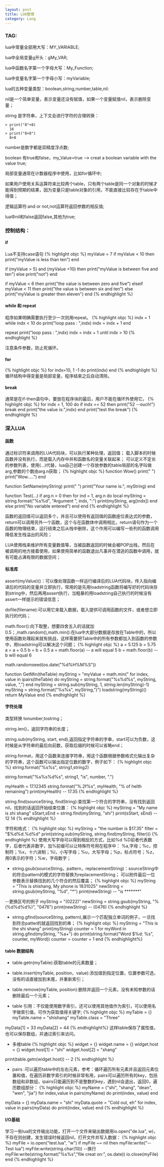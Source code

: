 ```yaml
---
layout: post
title: LUA整理
category: Lang
---
```


### TAG:

lua中常量全部用大写：MY_VARIABLE;

lua中全局变量g开头：gMy_VAR;

lua中函数名字第一个字母大写：My_Function;

lua中变量名字第一个字母小写：myVariable;

lua的五种变量类型：boolean,string,number,table,nil:

nil是一个简单变量，表示变量还没有赋值，如果一个变量赋值nil，表示删除变量；

string 是字符串，上下文会进行字符的合理转换：

	> print("8"+8)
 	  16
	> print("8+8")
      8+8

number是数字都是双精度浮点数;

boolean 有true和false，my_Value=true --> creat a boolean variable with the value true;

局部变量通常在计数器程序中使用，比如for循环中;

如果用户使用关系运算符来比较两个table，只有两个table是同一个对象的时候才能得到预期的结果，因为变量只是table对象的引用，不能直接比较存在于table中得值；

逻辑运算符:and or not,not运算符返回参数的相反值;

lua中nil和false返回false,其他为true;

### 控制结构：

#### if
Lua不支持case语句
{% highlight objc %}
myValue = 7
if myValue < 10 then
    print("myValue is less than ten")
end

if (myValue > 5) and (myValue <10) then
	print("myValue is between five and ten")
else
    print("not")
end

if myValue < 6 then
	print("the value is between zero and five")
elseif myValue < 11 then
	print("the value is between six and ten")
else
	print("myValue is greater then eleven")
end
{% endhighlight %}
#### while 和 repeat

程序如果明确需要执行至少一次则用repeat。
{% highlight objc %}
indx = 1
while indx < 10 do
	print("loop pass : ",indx)
	indx = indx + 1
end 

repeat
	print("loop pass : ",indx)
	indx = indx + 1
until indx > 10
{% endhighlight %}

注意条件参数，防止死循环。

#### for
{% highlight objc %}
for indx=10, 1 -1 do
	print(indx)
end
{% endhighlight %}
循环结构中得变量是局部变量，程序结束之后自动清除。

#### break

通常是在if-then语句中，要放在程序块的最后，用户不能在循环外使用它。
{% highlight objc %}
for indx = 1, 100 do
	if indx == 52 then
		print("52 --ouch!")
		break
	end
	print("the value is:",indx)
end
print("test the break")
{% endhighlight %}

### 深入LUA

#### 函数
通过标识符来调用的LUA代码块，可以执行某种处理，返回值；
载入脚本的时候函数并没有执行，而是载入内存中并和函数名的变量关联起来；
可以定义不定长的参数列表，使用(...)代替，lua自己创建一个存放参数的table局部的名字叫做arg,参数的个数由arg.n获取；
{% highlight objc %}
function Wow()
	print(" ")
	print("Wow.....")
end

function SetName(myString)
    print(" ")
	print("Your name is:", myString)
end

function Test(...)
	if arg.n > 0 then
		for ind = 1, arg.n do
			local myString = string.format("%s%d", "Argument ", indx, ":")
			print(myString, arg[indx])
		end
	else
		print("No variable entered")
	end
end
{% endhighlight %}

函数的返回值可以返回多个，并且可以使用有返回值的函数座位表达式的参数，return可以调用另外一个函数，这个与在函数体中调用相比，return语句作为一个函数的物理结束，运行结束之后从栈中删除，这个作用可以编写一些列的函数调用降低发生栈溢出的风险；

LUA使用栈来维护所有变量数值等，当被函数返回的时候会被POP出栈，然后在被调用的地方接着使用，如果使用简单的函数退出凡事并在潜逃的函数中调用，就有可能占满有限的数据空间；

#### 标准库

assert(myValue)()：可以像处理函数一样运行编译后的LUA代码块，传入指向编译后的代码的变量并立即执行，常用的是先用loadstring函数将编写好的代码块存到string中，然后再用assert执行，当粗暴的用loadstring自己执行的时候没有assert一样提示的错误信息；

dofile(filename):可以用它来载入数据，载入提供可调用函数的文件，或者想立即执行的代码；

math.floor():向下取整，想要四舍五入的话就加0.5；,math.random(),math.min():在lua中大部分数据是存放在Table中的，所以使用函数处理起来就有挑战，这样需要把Table中的所有参数都加入到函数的参数中，用loadstring可以解决这个问题；
{% highlight objc %}
a = 5.125
b = 5.75
a = a + 0.5
b = b + 0.5
a = math.floor(a) -- a will equal 5
b = math.floor(b) -- b will equal 6

math.randomseed(os.date("%d%H%M%S"))

function GetMin(theTable)
	myString = "myValue = math.min("
	for index, value in ipairs(theTable) do
		myString = string.format("%s%d%s", myString, value, ",")
	end
	myString = string.sub(myString, 1, string.len(myString)-1)
	myString = string.format("%s%s", myString,")")
	loadstring(myString)()
	return MyValue
end
{% endhighlight %}

#### 字符处理

类型转换 tonumber,tostring；

string.len()，返回字符串的长度；

string.sub(myString, start, end),返回指定字符串的字串，start可以为负数，这时候是从字符串的最后向前数，获取后缀的时候可以省略end；

string.format，用这个函数来连接字符串，用这个函数根据参数格式化输出复杂的字符串，这个函数可以输出指定位数的数字，例子如下：
{% highlight objc %}
string.format("%s%s", string1,string2)

string.format("%s%s%d%s", string1, "is", number, ".")

myHealth = 17.12345
string.format("%.2f%s", myHealth, "% of helth remaining")
print(myHealth) -- 17.35
{% endhighlight %}

string.find(sourceString, findString):查找第一个符合的字符串，没有找到返回nil，找到的话返回开始结束位置：
{% highlight objc %}
myString = "My name is shi shang"
sStart,sEnd = string.find(myString, "shi")
print(sStart, sEnd) -- 12 14
{% endhighlight %}

字符和格式：
{% highlight objc %} 
myString = "the number is $17.35"
filter = "$%d%d.%d%d"
print(string.sub(myString, string.find(myString, filter)))
{% endhighlight %}
使用大写字母可以得到相反的方式，比如%d %D前者代表数字，后者代表非数字，加%前缀可以让特殊符号用在程序中： %a,字母；%c，控制符；%x，十六进制；%l，小写字母；%u，大写字母；%p，标点符号；%z，用0表示的字符；%w，字母数字；

* string.gsub(sourceString，pattern，replacementString)：sourceString中的符合pattern的模式的字符替换为replacementString； 可以附件最后一位参数表示替换找到的几个符合的然后覆盖；
{% highlight objc %}
myString = "This is shishang, My phone is 1831025"
newString = string.gsub(myString, "%d", "*")
print(newString) -- "is *******"

--更换区号的例子
myString = "(0222)"
newString = string.gsub(myString, "%(%d%d%d%)", "0476")
print(newString) -- (0476) 
{% endhighlight %}

* string.gfind(sourceString, pattern),展示一个匹配独立单词的例子，一旦找到符合patter的就返回找到的串；
{% highlight objc %}
myString = "This is the shi shang"
print(myString)
counter = 1
for myWord in string.gfind(myString, "%a+") do
	print(string.format("Word $%d: %s", counter, myWord))
	counter = counter + 1
end
{% endhighlight%}

#### table 数据结构

* table.getn(myTable):获取table的元素数量；

* table.insert(myTable, position，value):添加值到指定位置，位置参数可选，没有的话直接加到末尾，并重新索引；

* table.remove(myTable, position):删除并返回一个元素，没有未知参数的话删除最后一个元素；

* table 引用：不仅能使用数字索引，还可以使用其他值作为索引，可以使用名字做索引值，可作为获取值得关键字;
{% highlight objc %}
myTable = {}
myTable.name = "shishang"
myTable.class = "Three"

myData[1] = 33
myData[2] = 44
{% endhighlight%}
这样table保存了属性值，也可以保存数组，并通过索引来访问。

* 多维table
{% highlight objc %}
widget = {}
widget.name = {}
widget.host = {}
widget.host[1] = "shi"
widget.host[2] = "shang"

print(table.getn(widget.host)) -- 2
{% endhighlight %}

* pairs :可以遍历table中的左右元素，参考：循环遍历所有元素并且返回元素位置和值，在遍历非数字索引的时候非常有用，pairs可以遍历所有的key，包括数组和非数组，ipairs只能遍历到不是整数的key，遇到nil会退出，返回0，遍历数组部分：
{% highlight objc %}
myName = {"shi", "shang", "dean", "wen", "jia"}
for index,value in pairs(myName) do
	print(index, value)
end

myData = {}
myData.name = "shi"
myData.quote = "Cold out, eh"
for index, value in pairs(myData) do
	print(index, value)
end
{% endhighlight %}

#### I/O基础
学习一些lua的文件输出功能，打开一个文件来输出数据用io.open("de.lua", w)，不存在则创建，发生错误时候返回nil，打开文件并写入数据：
{% highlight objc %}
myFile = io.open("test.lua", "w")
if myFile ~= nil then
	 myFile:write("--Test lua")
	 myFile:write(string.char(10)) --换行
	 myFile:write(string.format("%s%s","file creat on:", os.date))
	 io.close(myFile)
end
{% endhighlight %}

